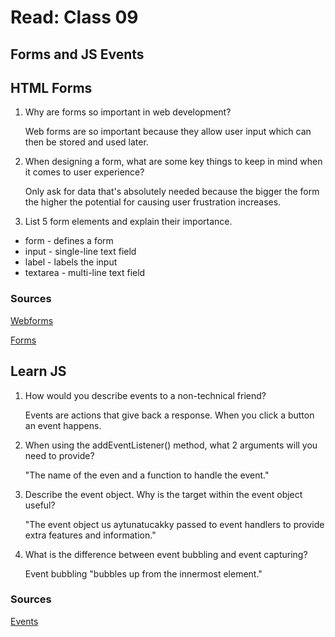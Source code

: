 # Read: Class 09

## Forms and JS Events

## HTML Forms

1. Why are forms so important in web development?

    Web forms are so important because they allow user input which can then be stored and used later.

2. When designing a form, what are some key things to keep in mind when it comes to user experience?

    Only ask for data that's absolutely needed because the bigger the form the higher the potential for causing user frustration increases.

3. List 5 form elements and explain their importance.

* form - defines a form
* input - single-line text field
* label - labels the input
* textarea - multi-line text field

### Sources

[Webforms](https://developer.mozilla.org/en-US/docs/Learn/Forms/How_to_structure_a_web_form)

[Forms](https://developer.mozilla.org/en-US/docs/Learn/Forms/Your_first_form)
## Learn JS

1. How would you describe events to a non-technical friend?

    Events are actions that give back a response. When you click a button an event happens.

2. When using the addEventListener() method, what 2 arguments will you need to provide?

    "The name of the even and a function to handle the event."

3. Describe the event object. Why is the target within the event object useful?

    "The event object us aytunatucakky passed to event handlers to provide extra features and information."

4. What is the difference between event bubbling and event capturing?

    Event bubbling "bubbles up from the innermost element."

### Sources 

[Events](https://developer.mozilla.org/en-US/docs/Learn/JavaScript/Building_blocks/Events)

